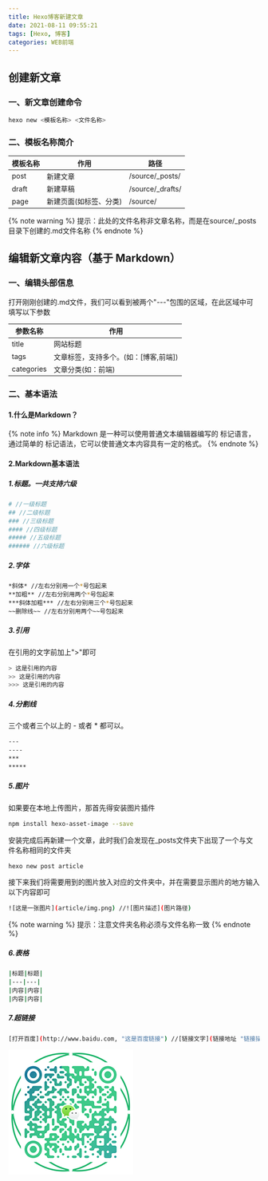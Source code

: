 ```yaml
---
title: Hexo博客新建文章
date: 2021-08-11 09:55:21
tags: [Hexo, 博客]
categories: WEB前端
---
```

## 创建新文章
### 一、新文章创建命令
``` bash
hexo new <模板名称> <文件名称>
```
### 二、模板名称简介
| 模板名称     | 作用   | 路径             |
| ---------- | ------ | ---------------- |
| post     | 新建文章      | /source/_posts/ |
| draft     | 新建草稿          | /source/_drafts/           |
| page   | 新建页面(如标签、分类)      | /source/ |

{% note warning %}
提示：此处的文件名称非文章名称，而是在source/_posts目录下创建的.md文件名称
{% endnote %}

## 编辑新文章内容（基于 Markdown）
### 一、编辑头部信息
打开刚刚创建的.md文件，我们可以看到被两个"---"包围的区域，在此区域中可填写以下参数

|参数名称|作用|
|----------|------|
| title     | 网站标题      |
| tags     | 	文章标签，支持多个。(如：[博客,前端])          |
| categories   | 文章分类(如：前端)      |

### 二、基本语法
#### 1.什么是Markdown？
{% note info %}
Markdown 是一种可以使用普通文本编辑器编写的 标记语言，通过简单的 标记语法，它可以使普通文本内容具有一定的格式。
{% endnote %}
#### 2.Markdown基本语法
##### 1.标题。一共支持六级
``` bash
# //一级标题
## //二级标题
### //三级标题
#### //四级标题
##### //五级标题
###### //六级标题
```
##### 2.字体
``` bash
*斜体* //左右分别用一个*号包起来
**加粗** //左右分别用两个*号包起来
***斜体加粗*** //左右分别用三个*号包起来
~~删除线~~ //左右分别用两个~~号包起来
```
##### 3.引用
在引用的文字前加上">"即可
``` bash
> 这是引用的内容
>> 这是引用的内容
>>> 这是引用的内容
```
##### 4.分割线
三个或者三个以上的 - 或者 * 都可以。
``` bash
---
----
***
*****
```
##### 5.图片
如果要在本地上传图片，那首先得安装图片插件
``` bash
npm install hexo-asset-image --save
```
安装完成后再新建一个文章，此时我们会发现在_posts文件夹下出现了一个与文件名称相同的文件夹
``` bash
hexo new post article
```
接下来我们将需要用到的图片放入对应的文件夹中，并在需要显示图片的地方输入以下内容即可
``` bash
![这是一张图片](article/img.png) //![图片描述](图片路径) 
```
{% note warning %}
提示：注意文件夹名称必须与文件名称一致
{% endnote %}

##### 6.表格
``` bash
|标题|标题|
|---|---|
|内容|内容|
|内容|内容|
```
##### 7.超链接
``` bash
[打开百度](http://www.baidu.com, "这是百度链接") //[链接文字](链接地址 "链接描述")
```
![添加微信](Hexo_Article/WX_QR_code.png)